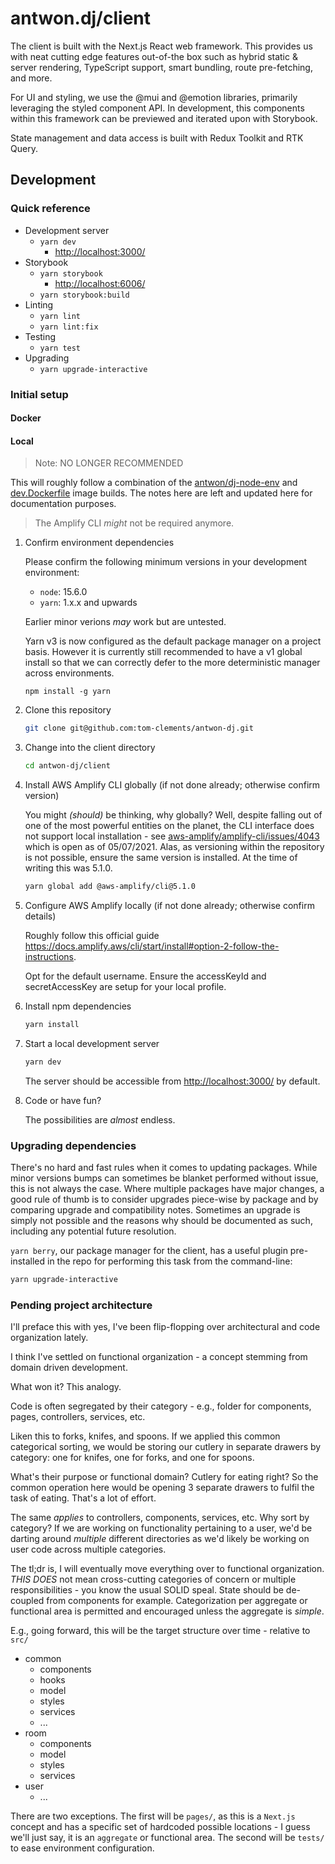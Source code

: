 # antwon.dj/client

The client is built with the Next.js React web framework. This provides us with neat
cutting edge features out-of-the box such as hybrid static & server rendering, TypeScript
support, smart bundling, route pre-fetching, and more.

For UI and styling, we use the @mui and @emotion libraries, primarily leveraging the styled
component API.
In development, this components within this framework can be previewed and iterated upon
with Storybook.

State management and data access is built with Redux Toolkit and RTK Query.

## Development

### Quick reference

- Development server
  - `yarn dev`
    - <http://localhost:3000/>
- Storybook
  - `yarn storybook`
    - <http://localhost:6006/>
  - `yarn storybook:build`
- Linting
  - `yarn lint`
  - `yarn lint:fix`
- Testing
  - `yarn test`
- Upgrading
  - `yarn upgrade-interactive`

### Initial setup

#### Docker

#### Local

> Note: NO LONGER RECOMMENDED

This will roughly follow a combination of the [antwon/dj-node-env](../docker/builds/node-env/Dockerfile)
and [dev.Dockerfile](./dev.Dockerfile) image builds.
The notes here are left and updated here for documentation purposes.

> The Amplify CLI _might_ not be required anymore.

1. Confirm environment dependencies

    Please confirm the following minimum versions in your development environment:
    - `node`: 15.6.0
    - `yarn`: 1.x.x and upwards

    Earlier minor verions _may_ work but are untested.

    Yarn v3 is now configured as the default package manager on a project basis.
    However it is currently still recommended to have a v1 global install so that
    we can correctly defer to the more deterministic manager across environments.

    ```shell
    npm install -g yarn
    ```

2. Clone this repository

    ```sh
    git clone git@github.com:tom-clements/antwon-dj.git
    ```

3. Change into the client directory

    ```sh
    cd antwon-dj/client
    ```

4. Install AWS Amplify CLI globally (if not done already; otherwise confirm version)

    You might _(should)_ be thinking, why globally? Well, despite falling out of one of the
    most powerful entities on the planet, the CLI interface does not support local
    installation - see
    [aws-amplify/amplify-cli/issues/4043](https://github.com/aws-amplify/amplify-cli/issues/4043)
    which is open as of 05/07/2021. Alas, as versioning within the repository is not possible,
    ensure the same version is installed. At the time of writing this was 5.1.0.

    ```sh
    yarn global add @aws-amplify/cli@5.1.0
    ```

5. Configure AWS Amplify locally (if not done already; otherwise confirm details)

    Roughly follow this official guide <https://docs.amplify.aws/cli/start/install#option-2-follow-the-instructions>.

    Opt for the default username. Ensure the accessKeyId and secretAccessKey are setup for
    your local profile.

6. Install npm dependencies

    ```sh
    yarn install
    ```

7. Start a local development server

    ```sh
    yarn dev
    ```

    The server should be accessible from <http://localhost:3000/> by default.

8. Code or have fun?

    The possibilities are _almost_ endless.

### Upgrading dependencies

There's no hard and fast rules when it comes to updating packages. While minor versions bumps can
sometimes be blanket performed without issue, this is not always the case. Where multiple packages
have major changes, a good rule of thumb is to consider upgrades piece-wise by package and by
comparing upgrade and compatibility notes.
Sometimes an upgrade is simply not possible and the reasons why should be documented as such,
including any potential future resolution.

`yarn berry`, our package manager for the client, has a useful plugin pre-installed in the repo
for performing this task from the command-line:

```sh
yarn upgrade-interactive
```

### Pending project architecture

I'll preface this with yes, I've been flip-flopping over architectural and code organization lately.

I think I've settled on functional organization - a concept stemming from domain driven development.

What won it? This analogy.

Code is often segregated by their category - e.g., folder for components, pages, controllers,
services, etc.

Liken this to forks, knifes, and spoons.
If we applied this common categorical sorting, we would be storing our cutlery in separate drawers
by category: one for knifes, one for forks, and one for spoons.

What's their purpose or functional domain?
Cutlery for eating right? So the common operation here would be opening
3 separate drawers to fulfil the task of eating. That's a lot of effort.

The same _applies_ to controllers, components, services, etc. Why sort by category? If we are working on
functionality pertaining to a user, we'd be darting around _multiple_ different directories as we'd likely
be working on user code across multiple categories.

The tl;dr is, I will eventually move everything over to functional organization. _THIS DOES_ not mean
cross-cutting categories of concern or multiple responsibilities - you know the usual SOLID speal.
State should be de-coupled from components for example. Categorization per aggregate or functional
area is permitted and encouraged unless the aggregate is _simple_.

E.g., going forward, this will be the target structure over time - relative to `src/`

- common
  - components
  - hooks
  - model
  - styles
  - services
  - ...
- room
  - components
  - model
  - styles
  - services
- user
  - ...

There are two exceptions. The first will be `pages/`, as this is a `Next.js` concept and has a specific set of
hardcoded possible locations - I guess we'll just say, it is an `aggregate` or functional area.
The second will be `tests/` to ease environment configuration.
